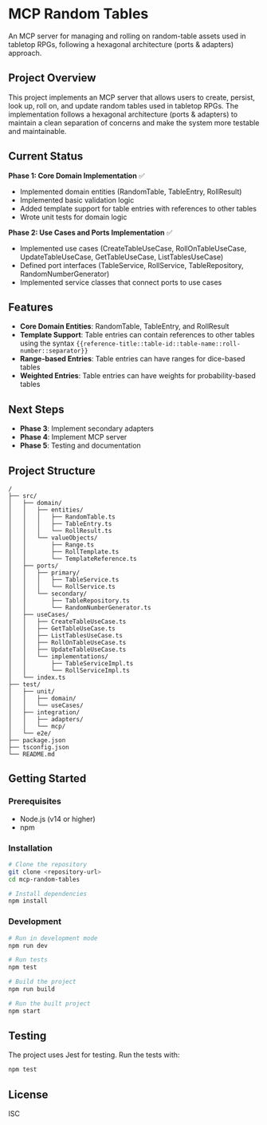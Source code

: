 # MCP Random Tables

An MCP server for managing and rolling on random-table assets used in tabletop RPGs, following a hexagonal architecture (ports & adapters) approach.

## Project Overview

This project implements an MCP server that allows users to create, persist, look up, roll on, and update random tables used in tabletop RPGs. The implementation follows a hexagonal architecture (ports & adapters) to maintain a clean separation of concerns and make the system more testable and maintainable.

## Current Status

**Phase 1: Core Domain Implementation** ✅

- Implemented domain entities (RandomTable, TableEntry, RollResult)
- Implemented basic validation logic
- Added template support for table entries with references to other tables
- Wrote unit tests for domain logic

**Phase 2: Use Cases and Ports Implementation** ✅

- Implemented use cases (CreateTableUseCase, RollOnTableUseCase, UpdateTableUseCase, GetTableUseCase, ListTablesUseCase)
- Defined port interfaces (TableService, RollService, TableRepository, RandomNumberGenerator)
- Implemented service classes that connect ports to use cases

## Features

- **Core Domain Entities**: RandomTable, TableEntry, and RollResult
- **Template Support**: Table entries can contain references to other tables using the syntax `{{reference-title::table-id::table-name::roll-number::separator}}`
- **Range-based Entries**: Table entries can have ranges for dice-based tables
- **Weighted Entries**: Table entries can have weights for probability-based tables

## Next Steps

- **Phase 3**: Implement secondary adapters
- **Phase 4**: Implement MCP server
- **Phase 5**: Testing and documentation

## Project Structure

```
/
├── src/
│   ├── domain/
│   │   ├── entities/
│   │   │   ├── RandomTable.ts
│   │   │   ├── TableEntry.ts
│   │   │   └── RollResult.ts
│   │   └── valueObjects/
│   │       ├── Range.ts
│   │       ├── RollTemplate.ts
│   │       └── TemplateReference.ts
│   ├── ports/
│   │   ├── primary/
│   │   │   ├── TableService.ts
│   │   │   └── RollService.ts
│   │   └── secondary/
│   │       ├── TableRepository.ts
│   │       └── RandomNumberGenerator.ts
│   ├── useCases/
│   │   ├── CreateTableUseCase.ts
│   │   ├── GetTableUseCase.ts
│   │   ├── ListTablesUseCase.ts
│   │   ├── RollOnTableUseCase.ts
│   │   ├── UpdateTableUseCase.ts
│   │   └── implementations/
│   │       ├── TableServiceImpl.ts
│   │       └── RollServiceImpl.ts
│   └── index.ts
├── test/
│   ├── unit/
│   │   ├── domain/
│   │   └── useCases/
│   ├── integration/
│   │   ├── adapters/
│   │   └── mcp/
│   └── e2e/
├── package.json
├── tsconfig.json
└── README.md
```

## Getting Started

### Prerequisites

- Node.js (v14 or higher)
- npm

### Installation

```bash
# Clone the repository
git clone <repository-url>
cd mcp-random-tables

# Install dependencies
npm install
```

### Development

```bash
# Run in development mode
npm run dev

# Run tests
npm test

# Build the project
npm run build

# Run the built project
npm start
```

## Testing

The project uses Jest for testing. Run the tests with:

```bash
npm test
```

## License

ISC
